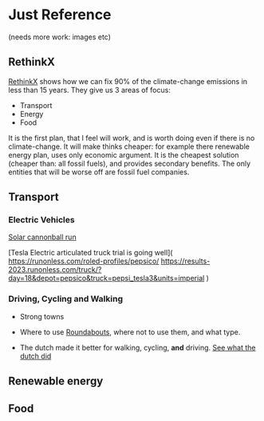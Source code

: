 # Just Reference 

(needs more work: images etc)

## RethinkX

[RethinkX](https://www.rethinkx.com/) shows how we can fix 90% of the climate-change emissions in less than 15 years. They give us 3 areas of focus:

* Transport
* Energy
* Food

It is the first plan, that I feel will work, and is worth doing even if there is no climate-change. It will make thinks cheaper: for example there renewable energy plan, uses only economic argument. It is the cheapest solution (cheaper than: all fossil fuels), and provides secondary benefits. The only entities that will be worse off are fossil fuel companies.

## Transport

### Electric Vehicles
[Solar cannonball run](
https://www.youtube.com/@solarcannonballrun/videos
)

[Tesla Electric articulated truck trial is going well](
https://runonless.com/roled-profiles/pepsico/
https://results-2023.runonless.com/truck/?day=18&depot=pepsico&truck=pepsi_tesla3&units=imperial
)

### Driving, Cycling and Walking

* Strong towns

* Where to use [Roundabouts](https://www.youtube.com/watch?v=G24x26s3Hjg), where not to use them, and what type.

* The dutch made it better for walking, cycling, **and** driving.
[See what the dutch did](https://www.youtube.com/watch?v=FXfNXLh51yc)

## Renewable energy

## Food

